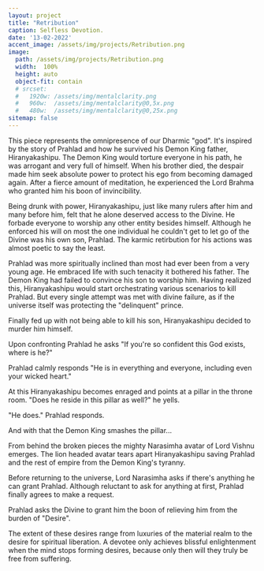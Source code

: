 ```yaml
---
layout: project
title: "Retribution"
caption: Selfless Devotion.
date: '13-02-2022'
accent_image: /assets/img/projects/Retribution.png   
image: 
  path: /assets/img/projects/Retribution.png
  width:  100%
  height: auto
  object-fit: contain
  # srcset: 
  #   1920w: /assets/img/mentalclarity.png
  #   960w:  /assets/img/mentalclarity@0,5x.png
  #   480w:  /assets/img/mentalclarity@0,25x.png
sitemap: false
---
```


This piece represents the omnipresence of our Dharmic "god". It's inspired by the story of Prahlad and how he survived his Demon King father, Hiranyakashipu. 
The Demon King would torture everyone in his path, he was arrogant and very full of himself. When his brother died, the despair made him seek absolute power to protect his ego from becoming damaged again. After a fierce amount of meditation, he experienced the Lord Brahma who granted him his boon of invincibility. 

Being drunk with power, Hiranyakashipu, just like many rulers after him and many before him, felt that he alone deserved access to the Divine. He forbade everyone to worship any other entity besides himself. Although he enforced his will on most the one individual he couldn't get to let go of the Divine was his own son, Prahlad. The karmic retirbution for his actions was almost poetic to say the least. 

Prahlad was more spiritually inclined than most had ever been from a very young age. He embraced life with such tenacity it bothered his father. The Demon King  had failed to convince his son to worship him. Having realized this, Hiranyakashipu would start orchestrating various scenarios to kill Prahlad. But every single attempt was met with divine failure, as if the universe itself was protecting the "delinquent" prince. 

Finally fed up with not being able to kill his son, Hiranyakashipu decided to murder him himself. 

Upon confronting Prahlad he asks "If you're so confident this God exists, where is he?"

Prahlad calmly responds "He is in everything and everyone, including even your wicked heart."

At this Hiranyakashipu becomes enraged and points at a pillar in the throne room. 
"Does he reside in this pillar as well?" he yells. 

"He does." Prahlad responds. 

And with that the Demon King smashes the pillar...

From behind the broken pieces the mighty Narasimha avatar of Lord Vishnu emerges. The lion headed avatar tears apart Hiranyakashipu saving Prahlad and the rest of empire from the Demon King's tyranny. 

Before returning to the universe, Lord Narasimha asks if there's anything he can grant Prahlad. Although reluctant to ask for anything at first, Prahlad finally agrees to make a request.  

Prahlad asks the Divine to grant him the boon of relieving him from the burden of "Desire".

The extent of these desires range from luxuries of the material realm to the desire for spiritual liberation. A devotee only achieves blissful enlightenment when the mind stops forming desires, because only then will they truly be free from suffering. 

   